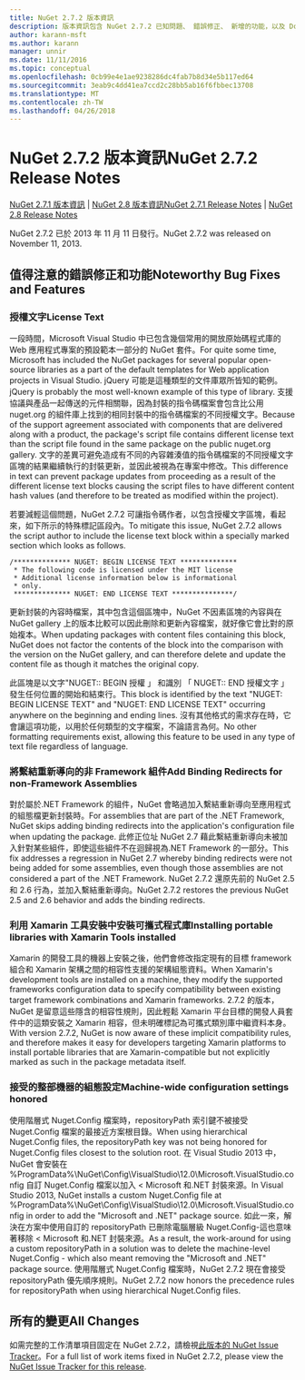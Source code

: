 ```yaml
---
title: NuGet 2.7.2 版本資訊
description: 版本資訊包含 NuGet 2.7.2 已知問題、 錯誤修正、 新增的功能，以及 Dcr。
author: karann-msft
ms.author: karann
manager: unnir
ms.date: 11/11/2016
ms.topic: conceptual
ms.openlocfilehash: 0cb99e4e1ae9238286dc4fab7b8d34e5b117ed64
ms.sourcegitcommit: 3eab9c4dd41ea7ccd2c28bb5ab16f6fbbec13708
ms.translationtype: MT
ms.contentlocale: zh-TW
ms.lasthandoff: 04/26/2018
---
```

# <a name="nuget-272-release-notes"></a><span data-ttu-id="09550-103">NuGet 2.7.2 版本資訊</span><span class="sxs-lookup"><span data-stu-id="09550-103">NuGet 2.7.2 Release Notes</span></span>

<span data-ttu-id="09550-104">[NuGet 2.7.1 版本資訊](../release-notes/nuget-2.7.1.md) | [NuGet 2.8 版本資訊](../release-notes/nuget-2.8.md)</span><span class="sxs-lookup"><span data-stu-id="09550-104">[NuGet 2.7.1 Release Notes](../release-notes/nuget-2.7.1.md) | [NuGet 2.8 Release Notes](../release-notes/nuget-2.8.md)</span></span>

<span data-ttu-id="09550-105">NuGet 2.7.2 已於 2013 年 11 月 11 日發行。</span><span class="sxs-lookup"><span data-stu-id="09550-105">NuGet 2.7.2 was released on November 11, 2013.</span></span>

## <a name="noteworthy-bug-fixes-and-features"></a><span data-ttu-id="09550-106">值得注意的錯誤修正和功能</span><span class="sxs-lookup"><span data-stu-id="09550-106">Noteworthy Bug Fixes and Features</span></span>

### <a name="license-text"></a><span data-ttu-id="09550-107">授權文字</span><span class="sxs-lookup"><span data-stu-id="09550-107">License Text</span></span>
<span data-ttu-id="09550-108">一段時間，Microsoft Visual Studio 中已包含幾個常用的開放原始碼程式庫的 Web 應用程式專案的預設範本一部分的 NuGet 套件。</span><span class="sxs-lookup"><span data-stu-id="09550-108">For quite some time, Microsoft has included the NuGet packages for several popular open-source libraries as a part of the default templates for Web application projects in Visual Studio.</span></span> <span data-ttu-id="09550-109">jQuery 可能是這種類型的文件庫眾所皆知的範例。</span><span class="sxs-lookup"><span data-stu-id="09550-109">jQuery is probably the most well-known example of this type of library.</span></span> <span data-ttu-id="09550-110">支援協議與產品一起傳送的元件相關聯，因為封裝的指令碼檔案會包含比公用 nuget.org 的組件庫上找到的相同封裝中的指令碼檔案的不同授權文字。</span><span class="sxs-lookup"><span data-stu-id="09550-110">Because of the support agreement associated with components that are delivered along with a product, the package's script file contains different license text than the script file found in the same package on the public nuget.org gallery.</span></span> <span data-ttu-id="09550-111">文字的差異可避免造成有不同的內容雜湊值的指令碼檔案的不同授權文字區塊的結果繼續執行的封裝更新，並因此被視為在專案中修改。</span><span class="sxs-lookup"><span data-stu-id="09550-111">This difference in text can prevent package updates from proceeding as a result of the different license text blocks causing the script files to have different content hash values (and therefore to be treated as modified within the project).</span></span>

<span data-ttu-id="09550-112">若要減輕這個問題，NuGet 2.7.2 可讓指令碼作者，以包含授權文字區塊，看起來，如下所示的特殊標記區段內。</span><span class="sxs-lookup"><span data-stu-id="09550-112">To mitigate this issue, NuGet 2.7.2 allows the script author to include the license text block within a specially marked section which looks as follows.</span></span>

    /************** NUGET: BEGIN LICENSE TEXT **************
     * The following code is licensed under the MIT license
     * Additional license information below is informational
     * only.
     ************** NUGET: END LICENSE TEXT ***************/

<span data-ttu-id="09550-113">更新封裝的內容時檔案，其中包含這個區塊中，NuGet 不因素區塊的內容與在 NuGet gallery 上的版本比較可以因此刪除和更新內容檔案，就好像它會比對的原始複本。</span><span class="sxs-lookup"><span data-stu-id="09550-113">When updating packages with content files containing this block, NuGet does not factor the contents of the block into the comparison with the version on the NuGet gallery, and can therefore delete and update the content file as though it matches the original copy.</span></span>

<span data-ttu-id="09550-114">此區塊是以文字"NUGET:: BEGIN 授權 」 和識別 「 NUGET:: END 授權文字 」 發生任何位置的開始和結束行。</span><span class="sxs-lookup"><span data-stu-id="09550-114">This block is identified by the text "NUGET: BEGIN LICENSE TEXT" and "NUGET: END LICENSE TEXT" occurring anywhere on the beginning and ending lines.</span></span>  <span data-ttu-id="09550-115">沒有其他格式的需求存在時，它會讓這項功能，以用於任何類型的文字檔案，不論語言為何。</span><span class="sxs-lookup"><span data-stu-id="09550-115">No other formatting requirements exist, allowing this feature to be used in any type of text file regardless of language.</span></span>

### <a name="add-binding-redirects-for-non-framework-assemblies"></a><span data-ttu-id="09550-116">將繫結重新導向的非 Framework 組件</span><span class="sxs-lookup"><span data-stu-id="09550-116">Add Binding Redirects for non-Framework Assemblies</span></span>
<span data-ttu-id="09550-117">對於屬於.NET Framework 的組件，NuGet 會略過加入繫結重新導向至應用程式的組態檔更新封裝時。</span><span class="sxs-lookup"><span data-stu-id="09550-117">For assemblies that are part of the .NET Framework, NuGet skips adding binding redirects into the application's configuration file when updating the package.</span></span> <span data-ttu-id="09550-118">此修正位址 NuGet 2.7 藉此繫結重新導向未被加入針對某些組件，即使這些組件不在迴歸視為.NET Framework 的一部分。</span><span class="sxs-lookup"><span data-stu-id="09550-118">This fix addresses a regression in NuGet 2.7 whereby binding redirects were not being added for some assemblies, even though those assemblies are not considered a part of the .NET Framework.</span></span> <span data-ttu-id="09550-119">NuGet 2.7.2 還原先前的 NuGet 2.5 和 2.6 行為，並加入繫結重新導向。</span><span class="sxs-lookup"><span data-stu-id="09550-119">NuGet 2.7.2 restores the previous NuGet 2.5 and 2.6 behavior and adds the binding redirects.</span></span>

### <a name="installing-portable-libraries-with-xamarin-tools-installed"></a><span data-ttu-id="09550-120">利用 Xamarin 工具安裝中安裝可攜式程式庫</span><span class="sxs-lookup"><span data-stu-id="09550-120">Installing portable libraries with Xamarin Tools installed</span></span>
<span data-ttu-id="09550-121">Xamarin 的開發工具的機器上安裝之後，他們會修改指定現有的目標 framework 組合和 Xamarin 架構之間的相容性支援的架構組態資料。</span><span class="sxs-lookup"><span data-stu-id="09550-121">When Xamarin's development tools are installed on a machine, they modify the supported frameworks configuration data to specify compatibility between existing target framework combinations and Xamarin frameworks.</span></span> <span data-ttu-id="09550-122">2.7.2 的版本，NuGet 是留意這些隱含的相容性規則，因此輕鬆 Xamarin 平台目標的開發人員套件中的這類安裝之 Xamarin 相容，但未明確標記為可攜式類別庫中繼資料本身。</span><span class="sxs-lookup"><span data-stu-id="09550-122">With version 2.7.2, NuGet is now aware of these implicit compatibility rules, and therefore makes it easy for developers targeting Xamarin platforms to install portable libraries that are Xamarin-compatible but not explicitly marked as such in the package metadata itself.</span></span>

### <a name="machine-wide-configuration-settings-honored"></a><span data-ttu-id="09550-123">接受的整部機器的組態設定</span><span class="sxs-lookup"><span data-stu-id="09550-123">Machine-wide configuration settings honored</span></span>
<span data-ttu-id="09550-124">使用階層式 Nuget.Config 檔案時，repositoryPath 索引鍵不被接受 Nuget.Config 檔案的最接近方案根目錄。</span><span class="sxs-lookup"><span data-stu-id="09550-124">When using hierarchical Nuget.Config files, the repositoryPath key was not being honored for Nuget.Config files closest to the solution root.</span></span> <span data-ttu-id="09550-125">在 Visual Studio 2013 中，NuGet 會安裝在 %ProgramData%\NuGet\Config\VisualStudio\12.0\Microsoft.VisualStudio.config 自訂 Nuget.Config 檔案以加入 < Microsoft 和.NET 封裝來源。</span><span class="sxs-lookup"><span data-stu-id="09550-125">In Visual Studio 2013, NuGet installs a custom Nuget.Config file at %ProgramData%\NuGet\Config\VisualStudio\12.0\Microsoft.VisualStudio.config in order to add the "Microsoft and .NET" package source.</span></span> <span data-ttu-id="09550-126">如此一來，解決在方案中使用自訂的 repositoryPath 已刪除電腦層級 Nuget.Config-這也意味著移除 < Microsoft 和.NET 封裝來源。</span><span class="sxs-lookup"><span data-stu-id="09550-126">As a result, the work-around for using a custom repositoryPath in a solution was to delete the machine-level Nuget.Config - which also meant removing the "Microsoft and .NET" package source.</span></span> <span data-ttu-id="09550-127">使用階層式 Nuget.Config 檔案時，NuGet 2.7.2 現在會接受 repositoryPath 優先順序規則。</span><span class="sxs-lookup"><span data-stu-id="09550-127">NuGet 2.7.2 now honors the precedence rules for repositoryPath when using hierarchical Nuget.Config files.</span></span>

## <a name="all-changes"></a><span data-ttu-id="09550-128">所有的變更</span><span class="sxs-lookup"><span data-stu-id="09550-128">All Changes</span></span>
<span data-ttu-id="09550-129">如需完整的工作清單項目固定在 NuGet 2.7.2，請檢視[此版本的 NuGet Issue Tracker](https://nuget.codeplex.com/workitem/list/advanced?keyword=&status=All&type=All&priority=All&release=NuGet%202.7.2&assignedTo=All&component=All&sortField=LastUpdatedDate&sortDirection=Descending&page=0&reasonClosed=Fixed)。</span><span class="sxs-lookup"><span data-stu-id="09550-129">For a full list of work items fixed in NuGet 2.7.2, please view the [NuGet Issue Tracker for this release](https://nuget.codeplex.com/workitem/list/advanced?keyword=&status=All&type=All&priority=All&release=NuGet%202.7.2&assignedTo=All&component=All&sortField=LastUpdatedDate&sortDirection=Descending&page=0&reasonClosed=Fixed).</span></span>
